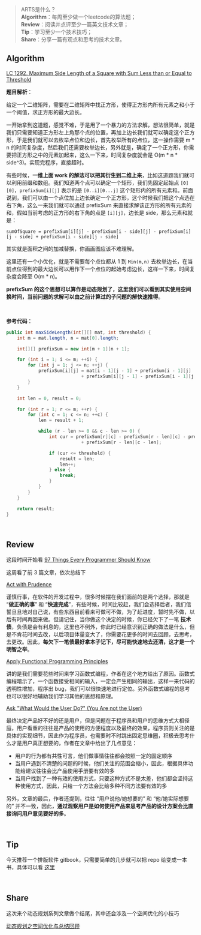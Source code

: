 > ARTS是什么？<br>
**Algorithm**：每周至少做一个leetcode的算法题；<br>
**Review**：阅读并点评至少一篇英文技术文章；<br>
**Tip**：学习至少一个技术技巧；<br>
**Share**：分享一篇有观点和思考的技术文章。

## Algorithm

[LC 1292. Maximum Side Length of a Square with Sum Less than or Equal to Threshold](https://leetcode.com/problems/maximum-side-length-of-a-square-with-sum-less-than-or-equal-to-threshold/)

**题目解析**：

给定一个二维矩阵，需要在二维矩阵中找正方形，使得正方形内所有元素之和小于一个阈值，求正方形的最大边长。

一开始拿到这道题，感觉不难，于是用了一个暴力的方法求解，想法很简单，就是我们只需要知道正方形左上角那个点的位置，再加上边长我们就可以确定这个正方形，于是我们就可以去枚举点位和边长，首先枚举所有的点位，这一操作需要 m * n 的时间复杂度，然后我们还需要枚举边长，另外就是，确定了一个正方形，你需要把正方形之中的元素加起来，这么一下来，时间复杂度就会是 O(m * n * side^3)。实现完程序，直接超时。

有些时候，**一维上面 work 的解法可以把其衍生到二维上来**，比如这道题我们就可以利用前缀和数组。我们知道两个点可以确定一个矩形，我们先固定起始点 `[0][0]`，`prefixSum[i][j]` 表示的是 `[0..i][0...j]` 这个矩形内的所有元素和。前面说到，我们可以由一个点位加上边长确定一个正方形，这个时候我们把这个点选在右下角，这么一来我们就可以通过 prefixSum 来直接求解该正方形的所有元素的和，假如当前考虑的正方形的右下角的点是 `[i][j]`，边长是 side，那么元素和就是：
```
sumOfSquare = prefixSum[i][j] - prefixSum[i - side][j] - prefixSum[i][j - side] + prefixSum[i - side][j - side]
```
其实就是面积之间的加减替换，你画画图应该不难理解。

这里还有一个小优化，就是不需要每个点位都从 1 到 `Min(m,n)` 去枚举边长，在当前点位得到的最大边长可以用作下一个点位的起始考虑边长，这样一下来，时间复杂度会降至 O(m * n)。

**prefixSum 的这个思想可以算作是动态规划了，这里我们可以看到其实使用空间换时间，当前问题的求解可以由之前计算过的子问题的解快速推得**。


<br>

**参考代码**：
```java
public int maxSideLength(int[][] mat, int threshold) {
    int m = mat.length, n = mat[0].length;

    int[][] prefixSum = new int[m + 1][n + 1];

    for (int i = 1; i <= m; ++i) {
        for (int j = 1; j <= n; ++j) {
            prefixSum[i][j] = mat[i - 1][j - 1] + prefixSum[i - 1][j] 
                            + prefixSum[i][j - 1] - prefixSum[i - 1][j - 1];
        }
    }

    int len = 0, result = 0;

    for (int r = 1; r <= m; ++r) {
        for (int c = 1; c <= n; ++c) {
            len = result + 1;

            while (r - len >= 0 && c - len >= 0) {
                int cur = prefixSum[r][c] - prefixSum[r - len][c] - prefixSum[r][c - len]
                            + prefixSum[r - len][c - len];

                if (cur <= threshold) {
                    result = len;
                    len++;
                } else {
                    break;
                }
            }
        }
    }

    return result;
}
```

<br>

## Review
这段时间开始看 [97 Things Every Programmer Should Know](https://97-things-every-x-should-know.gitbooks.io/97-things-every-programmer-should-know/content/en/)

这周看了前 3 篇文章，依次总结下

[Act with Prudence](https://97-things-every-x-should-know.gitbooks.io/97-things-every-programmer-should-know/content/en/thing_01/)

谨慎行事，在软件的开发过程中，很多时候摆在我们面前的是两个选择，那就是 “**做正确的事**” 和 “**快速完成**”，有些时候，时间比较赶，我们会选择后者，我们信誓旦旦地对自己说，有些东西目前看来可做可不做，为了赶进度，暂时先不做，以后有时间再回来做。但请记住，当你做这个决定的时候，你已经欠下了一笔 **技术债**，负债是会有利息的，这里也不例外，你此时已经意识到正确的做法是什么，但是不肯花时间去改，以后项目体量变大了，你需要花更多的时间去回顾，去思考，去更改。因此，**每欠下一笔债最好拿本子记下，尽可能快速地去还清，这才是一个明智之举**。

[Apply Functional Programming Principles](https://97-things-every-x-should-know.gitbooks.io/97-things-every-programmer-should-know/content/en/thing_02/)

讲的是我们需要花些时间来学习函数式编程，作者在这个地方给出了原因。函数式编程暗示了，一个函数接受相同的输入，一定会产生相同的输出，这样一来代码的透明性增加，程序出 bug，我们可以很快速地进行定位。另外函数式编程的思考也可以很好地辅助我们学习其他的思想和原理。

[Ask "What Would the User Do?" (You Are not the User)](https://97-things-every-x-should-know.gitbooks.io/97-things-every-programmer-should-know/content/en/thing_03/)

最终决定产品好不好的还是用户，但是问题在于程序员和用户的思维方式大相径庭，用户看重的往往是产品的使用的方便程度以及最终的效果，程序员则关注的是具体的实现细节，因此作为程序员，也需要时不时跳出固定思维圈，积极去思考什么才是用户真正想要的，作者在文章中给出了几点意见：
* 用户的行为都有共性可言，他们做事情往往都会按照一定的固定顺序
* 当用户遇到不清楚的问题的时候，他们关注的范围会缩小，因此，根据具体功能给建议往往会比产品使用手册要有效的多
* 当用户找到了一种有效的使用方式，只要这种方式不是太差，他们都会坚持这种使用方式，因此，只给一个方法会比给多种不同方法要有效的多

另外，文章的最后，作者还提到，往往 “用户说他/她想要的” 和 “他/她实际想要的” 并不一致，因此，**通过观察用户是如何使用产品来思考产品的设计方案会比直接询问用户意见要好的多**。

<br>

## Tip

今天推荐一个排版软件 gitbook，只需要简单的几步就可以把 repo 给变成一本书，具体可以看 [这里](https://www.npmjs.com/package/gitbook)

<br>

## Share

这次来个动态规划系列文章做个结尾，其中还会涉及一个空间优化的小技巧

[动态规划之空间优化与总结回顾](./动态规划之空间优化与总结回顾.md)